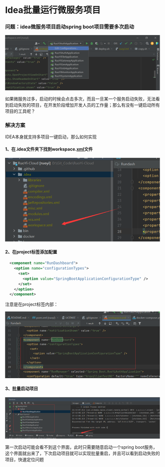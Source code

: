 # Idea批量运行微服务项目


<!--more-->

### 问题：idea微服务项目启动spring boot项目需要多次启动

![image-20221002154441694.png](/posts/IDEA/idea批量运行微服务项目/image-20221002154441694.png)

如果微服务过多，启动的时候会点击多次，而且一旦某一个服务启动失败，无法看到启动失败的项目，在开发阶段增加开发人员的工作量；那么有没有一键启动所有项目的工具呢？

### 解决方案

IDEA本身就支持多项目一键启动，那么如何实现

#### 1、在.idea文件夹下找到workspace.[xml](https://so.csdn.net/so/search?q=xml&spm=1001.2101.3001.7020)文件

![image-20221002155119274.png](/posts/IDEA/idea批量运行微服务项目/image-20221002155119274.png)

#### 2、在project标签添加配置

```xml
  <component name="RunDashboard">
    <option name="configurationTypes">
      <set>
        <option value="SpringBootApplicationConfigurationType" />
      </set>
    </option>
  </component>
```

注意是在project标签内部：

![image-20221002155225422.png](/posts/IDEA/idea批量运行微服务项目/image-20221002155225422.png)

#### 3、批量启动项目

![image-20221002155405654.png](/posts/IDEA/idea批量运行微服务项目/image-20221002155405654.png)

第一次启动可能会看不到这个界面，此时只需要随意启动一个spring boot服务，这个界面就出来了，下次启动项目就可以实现批量重启，并且可以看到启动失败的项目，快速定位问题
